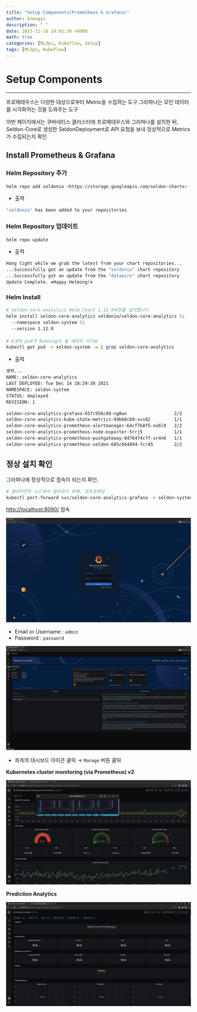 ```yaml
---
title: "Setup Components(Prometheus & Grafana)"
author: knowgyu
description: " "
date: 2023-11-16 14:03:38 +0900
math: true
categories: [MLOps, Kubeflow, Setup]
tags: [MLOps, Kubeflow]
---
```


# Setup Components
---
프로메테우스는 다양한 대상으로부터 Metric을 수집하는 도구
그라파나는 모인 데이터를 시각화하는 것을 도와주는 도구

이번 페이지에서는 쿠버네티스 클러스터에 프로메테우스와 그라파나를 설치한 뒤, Seldon-Core로 생성한 SeldonDeployment로 API 요청을 보내 정상적으로 Metrics가 수집되는지 확인

## Install Prometheus & Grafana

### Helm Repository 추가

```bash
helm repo add seldonio <https://storage.googleapis.com/seldon-charts>
```

- 출력

```bash
"seldonio" has been added to your repositories
```

### Helm Repository 업데이트

```bash
helm repo update
```

- 출력

```bash
Hang tight while we grab the latest from your chart repositories...
...Successfully got an update from the "seldonio" chart repository
...Successfully got an update from the "datawire" chart repository
Update Complete. ⎈Happy Helming!⎈
```

### Helm Install

```bash
# seldon-core-analytics Helm Chart 1.12.0버전을 설치합니다
helm install seldon-core-analytics seldonio/seldon-core-analytics \\
  --namespace seldon-system \\
  --version 1.12.0

# 6개의 pod가 Running이 될 때까지 기다림
kubectl get pod -n seldon-system -w | grep seldon-core-analytics
```

- 출력

```bash
생략...
NAME: seldon-core-analytics
LAST DEPLOYED: Tue Dec 14 18:29:38 2021
NAMESPACE: seldon-system
STATUS: deployed
REVISION: 1
```

```bash
seldon-core-analytics-grafana-657c956c88-ng8wn                  2/2     Running   0          114s
seldon-core-analytics-kube-state-metrics-94bb6cb9-svs82         1/1     Running   0          114s
seldon-core-analytics-prometheus-alertmanager-64cf7b8f5-nxbl8   2/2     Running   0          114s
seldon-core-analytics-prometheus-node-exporter-5rrj5            1/1     Running   0          114s
seldon-core-analytics-prometheus-pushgateway-8476474cff-sr4n6   1/1     Running   0          114s
seldon-core-analytics-prometheus-seldon-685c664894-7cr45        2/2     Running   0          114s
```

## 정상 설치 확인

그라파나에 정상적으로 접속이 되는지 확인.

```bash
# 클라이언트 노드에서 접속하기 위해, 포트포워딩
kubectl port-forward svc/seldon-core-analytics-grafana -n seldon-system 8090:80
```

[http://localhost:8090/](http://localhost:8090/) 접속

![Untitled](/assets/img/kubeflow/kube201.png)

- Email or Username : `admin`
- Password : `password`

![Untitled](/assets/img/kubeflow/kube202.png)

- 좌측의 대시보드 아이콘 클릭 → `Manage` 버튼 클릭

**Kubernetes cluster monitoring (via Prometheus) v2**

![Untitled](/assets/img/kubeflow/kube203.png)

**Prediction Analytics**

![Untitled](/assets/img/kubeflow/kube204.png)
